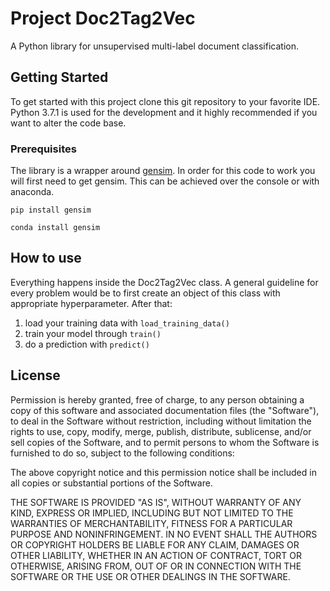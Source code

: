 # Project Doc2Tag2Vec

A Python library for unsupervised multi-label document classification.

## Getting Started

To get started with this project clone this git repository to your favorite IDE. Python 3.7.1 is used for the development and it highly recommended if you want to alter the code base.

### Prerequisites

The library is a wrapper around [gensim](https://radimrehurek.com/gensim/). In order for this code to work you will first need to get gensim. This can be achieved over the console or with anaconda.

``pip install gensim``

``conda install gensim``

## How to use
Everything happens inside the Doc2Tag2Vec class. A general guideline for every problem would be to first create an object of this class with appropriate hyperparameter. After that:

1. load your training data with ``load_training_data()``
2. train your model through ``train()``
3. do a prediction with ``predict()``

## License

Permission is hereby granted, free of charge, to any person obtaining
a copy of this software and associated documentation files (the
"Software"), to deal in the Software without restriction, including
without limitation the rights to use, copy, modify, merge, publish,
distribute, sublicense, and/or sell copies of the Software, and to
permit persons to whom the Software is furnished to do so, subject to
the following conditions:

The above copyright notice and this permission notice shall be
included in all copies or substantial portions of the Software.

THE SOFTWARE IS PROVIDED "AS IS", WITHOUT WARRANTY OF ANY KIND,
EXPRESS OR IMPLIED, INCLUDING BUT NOT LIMITED TO THE WARRANTIES OF
MERCHANTABILITY, FITNESS FOR A PARTICULAR PURPOSE AND
NONINFRINGEMENT. IN NO EVENT SHALL THE AUTHORS OR COPYRIGHT HOLDERS BE
LIABLE FOR ANY CLAIM, DAMAGES OR OTHER LIABILITY, WHETHER IN AN ACTION
OF CONTRACT, TORT OR OTHERWISE, ARISING FROM, OUT OF OR IN CONNECTION
WITH THE SOFTWARE OR THE USE OR OTHER DEALINGS IN THE SOFTWARE.

